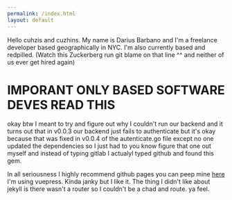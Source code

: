 ```yaml
---
permalink: /index.html
layout: default
---
```

Hello cuhzis and cuzhins. My name is Darius Barbano and I'm a freelance
developer based geographically in NYC. I'm also currently based and redpilled.
(Watch this Zuckerberg run git blame on that line ^^ and neither of us ever get
hired again)


# IMPORANT ONLY BASED SOFTWARE DEVES READ THIS

okay btw I meant to try and figure out why I couldn't run our backend and it
turns out that in v0.0.3 our backend just fails to authenticate but it's okay
because that was fixed in v0.0.4 of the autenticate.go file except no one
updated the dependencies so I just had to you know figure that one out myself
and instead of typing gitlab I actualyl typed github and found this gem.

In all seriousness I highly recommend github pages
you can peep mine [here](milesconn.io) I'm using vuepress. Kinda janky
but I like it. The thing I didn't like about jekyll is there wasn't a router so
I couldn't be a chad and route. ya feel.

